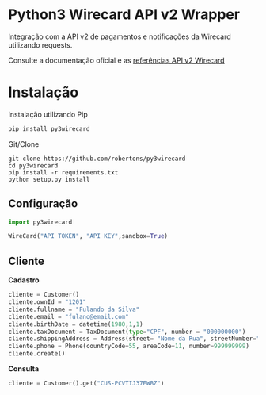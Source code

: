 # Python3 Wirecard API v2 Wrapper

Integração com a API v2 de pagamentos e notificações da  Wirecard utilizando requests.

Consulte a documentação oficial e as [referências API v2 Wirecard](https://dev.wirecard.com.br/reference)


# Instalação
Instalação utilizando Pip
```bash
pip install py3wirecard
```
Git/Clone
```
git clone https://github.com/robertons/py3wirecard
cd py3wirecard
pip install -r requirements.txt
python setup.py install
```

## Configuração

```python
import py3wirecard

WireCard("API TOKEN", "API KEY",sandbox=True)
```
## Cliente

**Cadastro**

```python
cliente = Customer()
cliente.ownId = "1201"
cliente.fullname = "Fulando da Silva"
cliente.email = "fulano@email.com"
cliente.birthDate = datetime(1980,1,1)
cliente.taxDocument = TaxDocument(type="CPF", number = "000000000")
cliente.shippingAddress = Address(street= "Nome da Rua", streetNumber="01", complement="SN", district="Bairro", city="Cidade", state="UF", zipCode=00000000, country="BRA")
cliente.phone = Phone(countryCode=55, areaCode=11, number=999999999)
cliente.create()
```
**Consulta**

```python
cliente = Customer().get("CUS-PCVTIJ37EWBZ")
```
